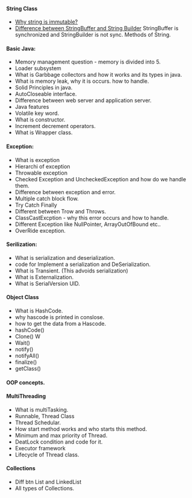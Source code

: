 #### String Class
- [Why string is immutable?](CoreJavaAnswers.md#question1)
- [Difference between StringBuffer and String Builder](CoreJavaAnswers.md#)
        StringBuffer is synchronized and StringBuilder is not sync.
    Methods of String.
    
#### Basic Java:
- Memory management question - 
    memory is divided into 5.
- Loader subsystem 
- What is Garbbage collectors and how it works and its types in java.
- What is memory leak, why it is occurs. how to handle.
- Solid Principles in java.
- AutoCloseable interface. 
- Difference between web server and application server.
- Java features
- Volatile key word.
- What is constructor.
- Increment decrement operators.
- What is Wrapper class.

#### Exception:
- What is exception
- Hierarchi of exception
- Throwable exception
- Checked Exception and UncheckedException and how do we handle them.
- Difference  between exception and error.
- Multiple catch block flow.
- Try Catch Finally
- Different between Trow and Throws.
- ClassCastExcption - why this error occurs and how to handle.
- Different Exception like NullPointer, ArrayOutOfBound etc..
- OverRide exception.

#### Serilization:
- What is serialization and deserialization.
- code for Implement a serialization and DeSerialization.
- What is Transient. (This advoids serialization)
- What is Externalization.
- What is SerialVersion UID.

#### Object Class
 - What is HashCode.
 - why hascode is printed in conslose.
 - how to get the data from a Hascode.
 -  hashCode()
 -  Clone() W
 -  Wait()
 - notify()
 - notifyAll()
 - finalize()
 - getClass()


#### OOP concepts.
#### MultiThreading
- What is multiTasking.
- Runnable, Thread Class
- Thread Schedular.
- How start method works and who starts this method.
- Minimum and max priority of Thread.
- DeatLock condition and code for it.
- Executor framework
- Lifecycle of Thread class.

#### Collections
- Diff btn List and LinkedList
- All types of Collections.
    
